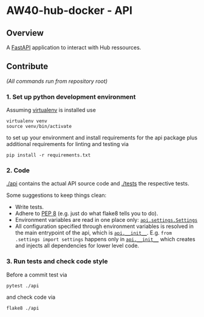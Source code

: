 # AW40-hub-docker - API

## Overview

A [FastAPI](https://fastapi.tiangolo.com/) application to interact with Hub
ressources.  




## Contribute
*(All commands run from repository root)*

### 1. Set up python development environment


Assuming [virtualenv](https://virtualenv.pypa.io/en/latest/) is installed use
```
virtualenv venv
source venv/bin/activate
```
to set up your environment and install requirements for the api package plus
additional requirements for linting and testing via
```
pip install -r requirements.txt
```

### 2. Code

[./api](./api) contains the actual API source code and [./tests](./tests)
the respective tests.

Some suggestions to keep things clean:
- Write tests.
- Adhere to [PEP 8](https://peps.python.org/pep-0008/)
(e.g. just do what flake8 tells you to do).
- Environment variables are read in one place only:
[`api.settings.Settings`](./api/settings.py)
- All configuration specified through environment variables is resolved in the
main entrypoint of the api, which is [`api.__init__`](./api/__init__.py). E.g.
`from .settings import settings` happens only in
[`api.__init__`](./api/__init__.py) which creates and injects all dependencies
for lower level code.

### 3. Run tests and check code style

Before a commit test via
```
pytest ./api
```
and check code via
```
flake8 ./api
```


